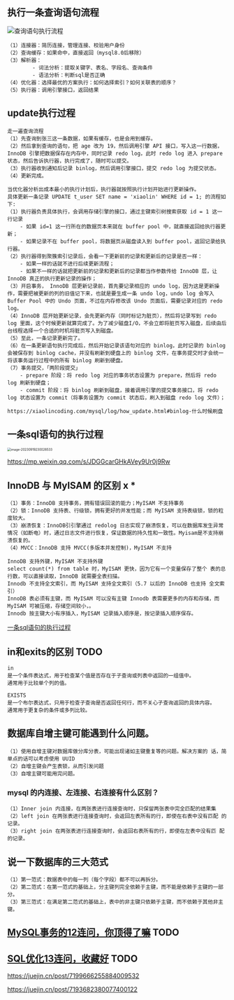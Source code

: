 ## 执行一条查询语句流程

![查询语句执行流程](https://cdn.jsdelivr.net/gh/iamk123/typora@main/uPic/2023/08/08/13522416914739441691473944041VX9yWt-mysql%E6%9F%A5%E8%AF%A2%E6%B5%81%E7%A8%8B.png)

```
（1）连接器：简历连接，管理连接、校验用户身份
（2）查询缓存：如果命中，直接返回（mysql8.0后移除）
（3）解析器：
		- 词法分析：提取关键字、表名、字段名、查询条件
		- 语法分析：判断sql是否正确
（4）优化器：选择最优的方案执行：如何选择索引？如何关联表的顺序？
（5）执行器：调用引擎接口，返回结果
```



## update执行过程

```
走一遍查询流程
（1）先查询到张三这一条数据，如果有缓存，也是会用到缓存。
（2）然后拿到查询的语句，把 age 改为 19，然后调用引擎 API 接口，写入这一行数据，InnoDB 引擎把数据保存在内存中，同时记录 redo log，此时 redo log 进入 prepare 状态，然后告诉执行器，执行完成了，随时可以提交。
（3）执行器收到通知后记录 binlog，然后调用引擎接口，提交 redo log 为提交状态。
（4）更新完成。
```

```
当优化器分析出成本最小的执行计划后，执行器就按照执行计划开始进行更新操作。
具体更新一条记录 UPDATE t_user SET name = 'xiaolin' WHERE id = 1; 的流程如下:
（1）执行器负责具体执行，会调用存储引擎的接口，通过主键索引树搜索获取 id = 1 这一行记录
	- 如果 id=1 这一行所在的数据页本来就在 buffer pool 中，就直接返回给执行器更新；
	- 如果记录不在 buffer pool，将数据页从磁盘读入到 buffer pool，返回记录给执行器。
（2）执行器得到聚簇索引记录后，会看一下更新前的记录和更新后的记录是否一样：
	- 如果一样的话就不进行后续更新流程；
	- 如果不一样的话就把更新前的记录和更新后的记录都当作参数传给 InnoDB 层，让 InnoDB 真正的执行更新记录的操作；
（3）开启事务， InnoDB 层更新记录前，首先要记录相应的 undo log，因为这是更新操作，需要把被更新的列的旧值记下来，也就是要生成一条 undo log，undo log 会写入 Buffer Pool 中的 Undo 页面，不过在内存修改该 Undo 页面后，需要记录对应的 redo log。
（4）InnoDB 层开始更新记录，会先更新内存（同时标记为脏页），然后将记录写到 redo log 里面，这个时候更新就算完成了。为了减少磁盘I/O，不会立即将脏页写入磁盘，后续由后台线程选择一个合适的时机将脏页写入到磁盘。
（5）至此，一条记录更新完了。
（6）在一条更新语句执行完成后，然后开始记录该语句对应的 binlog，此时记录的 binlog 会被保存到 binlog cache，并没有刷新到硬盘上的 binlog 文件，在事务提交时才会统一将该事务运行过程中的所有 binlog 刷新到硬盘。
（7）事务提交，「两阶段提交」
	- prepare 阶段：将 redo log 对应的事务状态设置为 prepare，然后将 redo log 刷新到硬盘；
	- commit 阶段：将 binlog 刷新到磁盘，接着调用引擎的提交事务接口，将 redo log 状态设置为 commit（将事务设置为 commit 状态后，刷入到磁盘 redo log 文件）；

https://xiaolincoding.com/mysql/log/how_update.html#binlog-什么时候刷盘
```

## 一条sql语句的执行过程

<img src="/Users/kuan/Library/Application%20Support/typora-user-images/image-20230919230026533.png" alt="image-20230919230026533" style="zoom:50%;" />

https://mp.weixin.qq.com/s/JDGGcarGHkAVey9Ur0j9Rw



## InnoDB 与 MyISAM 的区别 x *

```
（1）事务：InnoDB 支持事务，拥有错误回滚的能力；MyISAM 不支持事务 
（2）锁：InnoDB 支持表、行级锁，拥有更好的并发性能；而 MyISAM 支持表级锁，锁的粒度较大。 
（3）崩溃恢复：InnoDB引引擎通过 redolog 日志实现了崩溃恢复，可以在数据库发生异常情况（如断电）时，通过日志文件进行恢复，保证数据的持久性和一致性。Myisam是不支持崩溃恢复的。
（4）MVCC：InnoDB 支持 MVCC(多版本并发控制)，MyISAM 不支持 

InnoDB 支持外键，MyISAM 不支持外键 
select count(*) from table 时，MyISAM 更快，因为它有一个变量保存了整个 表的总行数，可以直接读取，InnoDB 就需要全表扫描。 
Innodb 不支持全文索引，而 MyISAM 支持全文索引（5.7 以后的 InnoDB 也支持 全文索引） 
InnoDB 表必须有主键，而 MyISAM 可以没有主键 Innodb 表需要更多的内存和存储，而 MyISAM 可被压缩，存储空间较小，。 
Innodb 按主键大小有序插入，MyISAM 记录插入顺序是，按记录插入顺序保存。 
```

[一条sql语句的执行过程](https://mp.weixin.qq.com/s?__biz=Mzg2OTA0Njk0OA==&mid=2247485097&idx=1&sn=84c89da477b1338bdf3e9fcd65514ac1&chksm=cea24962f9d5c074d8d3ff1ab04ee8f0d6486e3d015cfd783503685986485c11738ccb542ba7&token=79317275&lang=zh_CN#rd)



## in和exits的区别 TODO

```
in
是一个条件表达式，用于检查某个值是否存在于子查询或列表中返回的一组值中。
通常用于比较单个列的值。

EXISTS 
是一个布尔表达式，只用于检查子查询是否返回任何行，而不关心子查询返回的具体内容。
通常用于更复杂的条件或多列比较。
```

## 数据库自增主键可能遇到什么问题。

```
（1）使用自增主键对数据库做分库分表，可能出现诸如主键重复等的问题。解决方案的 话，简单点的话可以考虑使用 UUID 
（2）自增主键会产生表锁，从而引发问题 
（3）自增主键可能用完问题。
```

### mysql 的内连接、左连接、右连接有什么区别？

```
（1）Inner join 内连接，在两张表进行连接查询时，只保留两张表中完全匹配的结果集 
（2）left join 在两张表进行连接查询时，会返回左表所有的行，即使在右表中没有匹配 的记录。 
（3）right join 在两张表进行连接查询时，会返回右表所有的行，即使在左表中没有匹 配的记录。
```

## 说一下数据库的三大范式

```
（1）第一范式：数据表中的每一列（每个字段）都不可以再拆分。 
（2）第二范式：在第一范式的基础上，分主键列完全依赖于主键，而不能是依赖于主键的一部分。 
（3）第三范式：在满足第二范式的基础上，表中的非主键只依赖于主键，而不依赖于其他非主键。
```





## [MySQL事务的12连问，你顶得了嘛](https://juejin.cn/post/7204010536765194277) TODO

## [SQL优化13连问，收藏好](https://juejin.cn/post/7208571916154847288) TODO

https://juejin.cn/post/7199666255884009532

https://juejin.cn/post/7193682380077400122